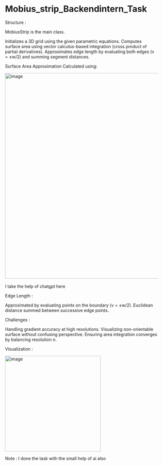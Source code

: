 # Mobius_strip_Backendintern_Task


Structure :


MobiusStrip is the main class.

Initializes a 3D grid using the given parametric equations.
Computes surface area using vector calculus-based integration (cross product of partial derivatives).
Approximates edge length by evaluating both edges (v = ±w/2) and summing segment distances.

Surface Area Approximation Calculated using:

​<img width="676" alt="image" src="https://github.com/user-attachments/assets/c93d7c46-133b-4b74-86cb-2aed10bb17fe" />


I take the help of chatgpt here

Edge Length :

Approximated by evaluating points on the boundary (v = ±w/2).
Euclidean distance summed between successive edge points.


Challenges :

Handling gradient accuracy at high resolutions.
Visualizing non-orientable surface without confusing perspective.
Ensuring area integration converges by balancing resolution n.

Visualization :

<img width="315" alt="image" src="https://github.com/user-attachments/assets/ce4a17d5-68ae-4c3e-aee6-ace5d7724e08" />

Note :
I done the task with the small help of ai also
